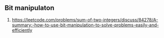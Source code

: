 ## Bit manipulaton
1. https://leetcode.com/problems/sum-of-two-integers/discuss/84278/A-summary:-how-to-use-bit-manipulation-to-solve-problems-easily-and-efficiently
